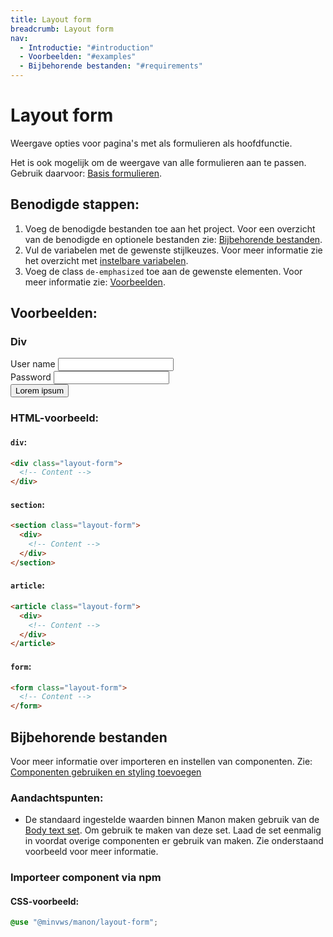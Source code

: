 ```yaml
---
title: Layout form
breadcrumb: Layout form
nav:
  - Introductie: "#introduction"
  - Voorbeelden: "#examples"
  - Bijbehorende bestanden: "#requirements"
---
```


<h1 id="introduction">Layout form</h1>

Weergave opties voor pagina's met als formulieren als hoofdfunctie.

Het is ook mogelijk om de weergave van alle formulieren aan te passen. Gebruik
daarvoor: [Basis formulieren](/components/form).

## Benodigde stappen:

1.  Voeg de benodigde bestanden toe aan het project. Voor een overzicht van de
    benodigde en optionele bestanden zie:
    [Bijbehorende bestanden](#requirements).
2.  Vul de variabelen met de gewenste stijlkeuzes. Voor meer informatie zie het
    overzicht met [instelbare variabelen](#variables).
3.  Voeg de class `de-emphasized` toe aan de gewenste elementen. Voor meer
    informatie zie: [Voorbeelden](#examples).

<h2 id="examples">Voorbeelden:</h2>

### Div

<div class="layout-form">
  <form class="background-color-offset">
    <div>
      <label for="example-div-name-1">User name</label>
      <input type="text" id="example-div-name-1" />
    </div>
    <div>
      <label for="example-div-password-1">Password</label>
      <input type="password" id="example-div-password-1" />
    </div>
    <button type="submit">Lorem ipsum</button>
  </form>
</div>

### HTML-voorbeeld:

#### `div`:

```html
<div class="layout-form">
  <!-- Content -->
</div>
```

#### `section`:

```html
<section class="layout-form">
  <div>
    <!-- Content -->
  </div>
</section>
```

#### `article`:

```html
<article class="layout-form">
  <div>
    <!-- Content -->
  </div>
</article>
```

#### `form`:

```html
<form class="layout-form">
  <!-- Content -->
</form>
```

<h2 id="requirements">Bijbehorende bestanden</h2>

Voor meer informatie over importeren en instellen van componenten. Zie:
[Componenten gebruiken en styling toevoegen](/documentation/import-styling)

### Aandachtspunten:

- De standaard ingestelde waarden binnen Manon maken gebruik van de
  [Body text set](/components/layout/typography/body-text-set). Om gebruik te
  maken van deze set. Laad de set eenmalig in voordat overige componenten er
  gebruik van maken. Zie onderstaand voorbeeld voor meer informatie.

### Importeer component via npm

#### CSS-voorbeeld:

```css
@use "@minvws/manon/layout-form";
```
